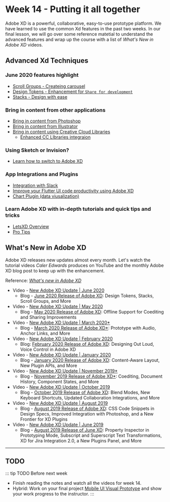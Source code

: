 # Week 14 - Putting it all together

Adobe XD is a powerful, collaborative, easy-to-use prototype platform. We have learned to use the common Xd features in the past two weeks. In our final lesson, we will go over some reference matetial to understand the advanced features and wrap up the course with a list of *What's New in Adobe XD* videos. 


## Advanced Xd Techniques

<YouTube
  title="Scroll Groups"
  url="https://www.youtube.com/embed/7FuL2BosGr0"
/>

### June 2020 features highlight
- [Scroll Groups - Createing carousel](https://youtu.be/7FuL2BosGr0)
- [Design Tokens - Enhancement for `Share for development`](https://youtu.be/-ifl1tl-SuE)
- [Stacks - Design with ease](https://letsxd.com/stacks)

### Bring in content from other applications
- [Bring in content from Photoshop](https://helpx.adobe.com/xd/how-to/import-assets-from-photoshop.html)
- [Bring in content from Illustrator](https://helpx.adobe.com/xd/how-to/import-assets-from-illustrator.html)
- [Bring in content using Creative Cloud Libraries](https://helpx.adobe.com/xd/how-to/add-assets-from-cc-library-to-xd.html) 
    - [Enhanced CC LIbraries integraion](https://youtu.be/GWuA1y79AT8)

### Using Sketch or Invision?
- [Learn how to switch to Adobe XD](https://letsxd.com/sketch)


### App Integrations and Plugins

- [Integration with Slack](https://slack.com/apps/A7P35MCT0-adobe-creative-cloud)
- [Improve your Flutter UI code productivity using Adobe XD](https://medium.com/@rakeshpandith.ts/improve-your-flutter-ui-code-productivity-using-adobe-xd-c44bfd6490c6)
- [Chart Plugin (data viusalization)](https://chartplugin.com)


### Learn Adobe XD with in-depth tutorials and quick tips and tricks
- [LetsXD Overview](https://letsxd.com)
- [Pro Tips](https://letsxd.com/protips)


## What's New in Adobe XD

Adobe XD releases new updates almost every month. Let's watch the tutorial videos *Caler Edwards* produces on YouTube and the monthly Adobe XD blog post to keep up with the enhancement. 

Reference: [*What's new in Adobe XD*](https://helpx.adobe.com/ca/xd/help/whats-new.html)

<YouTube
  title="New Adobe XD Update | June 2020"
  url="https://www.youtube.com/embed/e6R9QiyB3YQ"
/>

- Video - [New Adobe XD Update | June 2020](https://youtu.be/e6R9QiyB3YQ)
    - Blog -  [June 2020 Release of Adobe XD](https://theblog.adobe.com/xd-june-2020-scroll-groups-stacks-more): Design Tokens, Stacks, Scroll Groups, and More
- Video - [New Adobe XD Update | May 2020](https://youtu.be/g1ZfTi3-ypE)
    - Blog - [May 2020 Release of Adobe XD](https://theblog.adobe.com/xd-may-2020-offline-coediting-sharing-improvements): Offline Support for Coediting and Sharing Improvements
- Video - [New Adobe XD Update | March 2020*](https://youtu.be/kPib1jYFnd4)
    - Blog - [March 2020 Release of Adobe XD*](https://theblog.adobe.com/xd-march-2020-audio-prototyping-anchor-links-more): Prototype with Audio, Anchor Links, and More
- Video - [New Adobe XD Update | February 2020](https://youtu.be/oq3wBgff2XY)
    - Blog: [February 2020 Release of Adobe XD](https://theblog.adobe.com/announcing-mac-os-voice-control-adobe-xd/): Designing Out Loud, Voice Control in Adobe XD
- Video - [New Adobe XD Update | January 2020](https://youtu.be/_4Wf9P5lV1c)
    - Blog - [January 2020 Release of Adobe XD](https://theblog.adobe.com/xd-january-2020-content-aware-layout-plugin-apis): Content-Aware Layout, New Plugin APIs, and More
- Video - [New Adobe XD Update | November 2019*](https://youtu.be/k5aumarZ4sQ)
    - Blog - [November 2019 Release of Adobe XD*](https://theblog.adobe.com/xd-november-2019-update-coediting-more/): Coediting, Document History, Component States, and More
- Video - [New Adobe XD Update | October 2019](https://youtu.be/0ttcgqg4XG4)
    - Blog - [October 2019 Release of Adobe XD](https://theblog.adobe.com/xd-october-2019-update-blend-modes-shortcuts-more): Blend Modes, New Keyboard Shortcuts, Updated Collaboration Integrations, and More
- Video - [New Adobe XD Update | August 2019](https://youtu.be/nPy8HaVhkbw)
    - Blog - [August 2019 Release of Adobe XD](https://theblog.adobe.com/xd-august-2019-update-auto-css-plugins-panel-more): CSS Code Snippets in Design Specs, Improved Integration with Photoshop, and a New Frontier for XD Plugins
- Video - [New Adobe XD Update | June 2019](https://youtu.be/iDI1ykinExI)
    - Blog - [August 2019 Release of June XD](https://theblog.adobe.com/xd-june-2019-update-property-inspector-superscript-subscript-more): Property Inspector in Prototyping Mode, Subscript and Superscript Text Transformations, XD for Jira Integration 2.0, a New Plugins Panel, and More   

---

## TODO

::: tip TODO Before next week

- Finish reading the notes and watch all the videos for week 14.
- Hybrid: Work on your final project [Mobile UI Visual Prototype](../assignments/proj.md) and show your work progress to the instructor.
  :::
